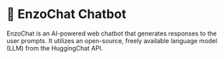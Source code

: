 # 🤖 EnzoChat Chatbot

EnzoChat is an AI-powered web chatbot that generates responses to the user prompts. It utilizes an open-source, freely available language model (LLM) from the HuggingChat API.
